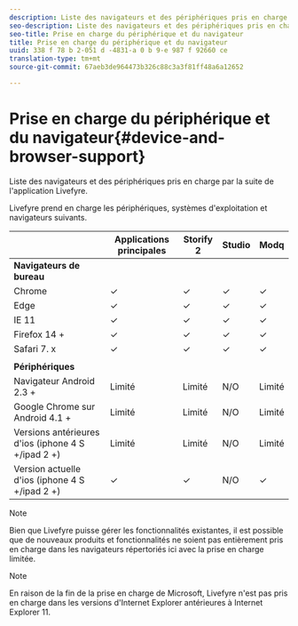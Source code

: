 ```yaml
---
description: Liste des navigateurs et des périphériques pris en charge par la suite de l'application Livefyre.
seo-description: Liste des navigateurs et des périphériques pris en charge par la suite de l'application Livefyre.
seo-title: Prise en charge du périphérique et du navigateur
title: Prise en charge du périphérique et du navigateur
uuid: 338 f 78 b 2-051 d -4831-a 0 b 9-e 987 f 92660 ce
translation-type: tm+mt
source-git-commit: 67aeb3de964473b326c88c3a3f81ff48a6a12652

---
```



# Prise en charge du périphérique et du navigateur{#device-and-browser-support}

Liste des navigateurs et des périphériques pris en charge par la suite de l&#39;application Livefyre.

Livefyre prend en charge les périphériques, systèmes d&#39;exploitation et navigateurs suivants.

|  | Applications principales | Storify 2 | Studio | Modq |
|---|---|---|---|---|
| **Navigateurs de bureau** |  |  |  |  |
| Chrome | ✓ | ✓ | ✓ | ✓ |
| Edge | ✓ | ✓ | ✓ | ✓ |
| IE 11 | ✓ | ✓ | ✓ | ✓ |
| Firefox 14 + | ✓ | ✓ | ✓ | ✓ |
| Safari 7. x | ✓ | ✓ | ✓ | ✓ |
|  |  |  |  |  |
| **Périphériques** |  |  |  |  |
| Navigateur Android 2.3 + | Limité | Limité | N/O | Limité |
| Google Chrome sur Android 4.1 + | Limité | Limité | N/O | Limité |
| Versions antérieures d&#39;ios (iphone 4 S +/ipad 2 +) | Limité | Limité | N/O | Limité |
| Version actuelle d&#39;ios (iphone 4 S +/ipad 2 +) | ✓ | ✓ | N/O | ✓ |

>[!NOTE]
>
>Bien que Livefyre puisse gérer les fonctionnalités existantes, il est possible que de nouveaux produits et fonctionnalités ne soient pas entièrement pris en charge dans les navigateurs répertoriés ici avec la prise en charge limitée.

>[!NOTE]
>
>En raison de la fin de la prise en charge de Microsoft, Livefyre n&#39;est pas pris en charge dans les versions d&#39;Internet Explorer antérieures à Internet Explorer 11.

